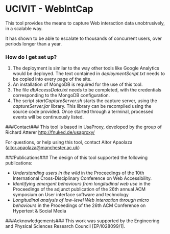 # UCIVIT - WebIntCap #

This tool provides the means to capture Web interaction data unobtrusively, in a scalable way.

It has shown to be able to escalate to thousands of concurrent users, over periods longer than a year.

### How do I get set up? ###

1. The deployment is similar to the way other tools like Google Analytics would be deployed. The text contained in *deploymentScript.txt* needs to be copied into every page of the site.
2. An installation of MongoDB is required for the use of this tool. 
3. The file *dbAccessData.txt* needs to be completed, with the credentials corresponding to the MongoDB configuration.
4. The script *startCaptureServer.sh* starts the capture server, using the *captureServer.jar* library. This library can be recompiled using the source code provided. Once started through a terminal, processed events will be continuously listed.


###Contact###
This tool is based in UsaProxy, developed by the group of Richard Atterer http://fnuked.de/usaproxy/

For questions, or help using this tool, contact Aitor Apaolaza (aitor.apaolaza@manchester.ac.uk)

###Publications###
The design of this tool supported the following publications:
* *Understanding users in the wild* in the Proceedings of the 10th International Cross-Disciplinary Conference on Web Accessibility.
* *Identifying emergent behaviours from longitudinal web use* in the Proceedings of the adjunct publication of the 26th annual ACM symposium on User interface software and technology
* *Longitudinal analysis of low-level Web interaction through micro behaviours* in the Proceedings of the 26th ACM Conference on Hypertext & Social Media

###Acknowledgements###
This work was supported by the Engineering and Physical Sciences Research Council [EP/I028099/1].
